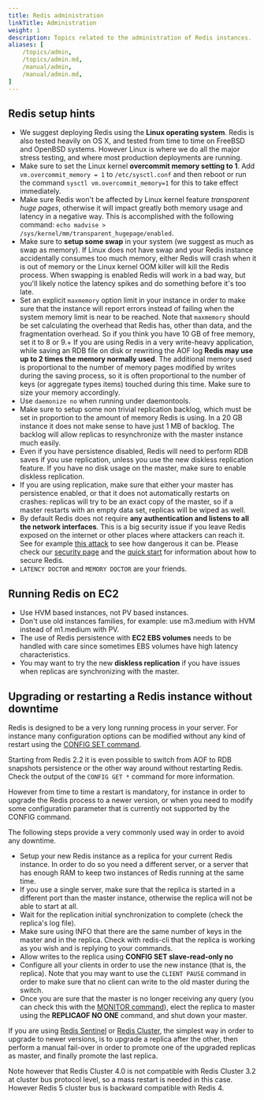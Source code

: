 ```yaml
---
title: Redis administration
linkTitle: Administration
weight: 1
description: Topics related to the administration of Redis instances.
aliases: [
    /topics/admin,
    /topics/admin.md,
    /manual/admin,
    /manual/admin.md,
]
---
```


## Redis setup hints

+ We suggest deploying Redis using the **Linux operating system**. Redis is also tested heavily on OS X, and tested from time to time on FreeBSD and OpenBSD systems. However Linux is where we do all the major stress testing, and where most production deployments are running.
+ Make sure to set the Linux kernel **overcommit memory setting to 1**. Add `vm.overcommit_memory = 1` to `/etc/sysctl.conf` and then reboot or run the command `sysctl vm.overcommit_memory=1` for this to take effect immediately.
+ Make sure Redis won't be affected by Linux kernel feature *transparent huge pages*, otherwise it will impact greatly both memory usage and latency in a negative way. This is accomplished with the following command: `echo madvise > /sys/kernel/mm/transparent_hugepage/enabled`.
+ Make sure to **setup some swap** in your system (we suggest as much as swap as memory). If Linux does not have swap and your Redis instance accidentally consumes too much memory, either Redis will crash when it is out of memory or the Linux kernel OOM killer will kill the Redis process. When swapping is enabled Redis will work in a bad way, but you'll likely notice the latency spikes and do something before it's too late.
+ Set an explicit `maxmemory` option limit in your instance in order to make sure that the instance will report errors instead of failing when the system memory limit is near to be reached. Note that `maxmemory` should be set calculating the overhead that Redis has, other than data, and the fragmentation overhead. So if you think you have 10 GB of free memory, set it to 8 or 9.+ If you are using Redis in a very write-heavy application, while saving an RDB file on disk or rewriting the AOF log **Redis may use up to 2 times the memory normally used**. The additional memory used is proportional to the number of memory pages modified by writes during the saving process, so it is often proportional to the number of keys (or aggregate types items) touched during this time. Make sure to size your memory accordingly.
+ Use `daemonize no` when running under daemontools.
+ Make sure to setup some non trivial replication backlog, which must be set in proportion to the amount of memory Redis is using. In a 20 GB instance it does not make sense to have just 1 MB of backlog. The backlog will allow replicas to resynchronize with the master instance much easily.
+ Even if you have persistence disabled, Redis will need to perform RDB saves if you use replication, unless you use the new diskless replication feature. If you have no disk usage on the master, make sure to enable diskless replication.
+ If you are using replication, make sure that either your master has persistence enabled, or that it does not automatically restarts on crashes: replicas will try to be an exact copy of the master, so if a master restarts with an empty data set, replicas will be wiped as well.
+ By default Redis does not require **any authentication and listens to all the network interfaces**. This is a big security issue if you leave Redis exposed on the internet or other places where attackers can reach it. See for example [this attack](http://antirez.com/news/96) to see how dangerous it can be. Please check our [security page](/topics/security) and the [quick start](/topics/quickstart) for information about how to secure Redis.
+ `LATENCY DOCTOR` and `MEMORY DOCTOR` are your friends.

## Running Redis on EC2

+ Use HVM based instances, not PV based instances.
+ Don't use old instances families, for example: use m3.medium with HVM instead of m1.medium with PV.
+ The use of Redis persistence with **EC2 EBS volumes** needs to be handled with care since sometimes EBS volumes have high latency characteristics.
+ You may want to try the new **diskless replication** if you have issues when replicas are synchronizing with the master.

## Upgrading or restarting a Redis instance without downtime

Redis is designed to be a very long running process in your server.
For instance many configuration options can be modified without any kind of restart using the [CONFIG SET command](/commands/config-set).

Starting from Redis 2.2 it is even possible to switch from AOF to RDB snapshots persistence or the other way around without restarting Redis. Check the output of the `CONFIG GET *` command for more information.

However from time to time a restart is mandatory, for instance in order to upgrade the Redis process to a newer version, or when you need to modify some configuration parameter that is currently not supported by the CONFIG command.

The following steps provide a very commonly used way in order to avoid any downtime.

* Setup your new Redis instance as a replica for your current Redis instance. In order to do so you need a different server, or a server that has enough RAM to keep two instances of Redis running at the same time.
* If you use a single server, make sure that the replica is started in a different port than the master instance, otherwise the replica will not be able to start at all.
* Wait for the replication initial synchronization to complete (check the replica's log file).
* Make sure using INFO that there are the same number of keys in the master and in the replica. Check with redis-cli that the replica is working as you wish and is replying to your commands.
* Allow writes to the replica using **CONFIG SET slave-read-only no**
* Configure all your clients in order to use the new instance (that is, the replica). Note that you may want to use the `CLIENT PAUSE` command in order to make sure that no client can write to the old master during the switch.
* Once you are sure that the master is no longer receiving any query (you can check this with the [MONITOR command](/commands/monitor)), elect the replica to master using the **REPLICAOF NO ONE** command, and shut down your master.

If you are using [Redis Sentinel](/topics/sentinel) or [Redis Cluster](/topics/cluster-tutorial), the simplest way in order to upgrade to newer versions, is to upgrade a replica after the other, then perform a manual fail-over in order to promote one of the upgraded replicas as master, and finally promote the last replica.

Note however that Redis Cluster 4.0 is not compatible with Redis Cluster 3.2 at cluster bus protocol level, so a mass restart is needed in this case. However Redis 5 cluster bus is backward compatible with Redis 4.
